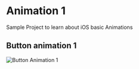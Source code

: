 # Animation 1

Sample Project to learn about iOS basic Animations

## Button animation 1

<Img alt="Button Animation 1" src="https://github.com/SanjithKanagavel/iOS-Practice-Apps/blob/master/Animation1/Animation%201/Gifs/animation1.gif"/>
